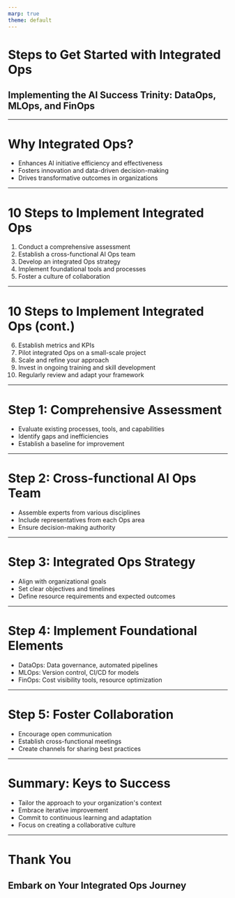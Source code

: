 ```yaml
---
marp: true
theme: default
---
```


# Steps to Get Started with Integrated Ops
## Implementing the AI Success Trinity: DataOps, MLOps, and FinOps

---

# Why Integrated Ops?

- Enhances AI initiative efficiency and effectiveness
- Fosters innovation and data-driven decision-making
- Drives transformative outcomes in organizations

---

# 10 Steps to Implement Integrated Ops

1. Conduct a comprehensive assessment
2. Establish a cross-functional AI Ops team
3. Develop an integrated Ops strategy
4. Implement foundational tools and processes
5. Foster a culture of collaboration

---

# 10 Steps to Implement Integrated Ops (cont.)

6. Establish metrics and KPIs
7. Pilot integrated Ops on a small-scale project
8. Scale and refine your approach
9. Invest in ongoing training and skill development
10. Regularly review and adapt your framework

---

# Step 1: Comprehensive Assessment

- Evaluate existing processes, tools, and capabilities
- Identify gaps and inefficiencies
- Establish a baseline for improvement

---

# Step 2: Cross-functional AI Ops Team

- Assemble experts from various disciplines
- Include representatives from each Ops area
- Ensure decision-making authority

---

# Step 3: Integrated Ops Strategy

- Align with organizational goals
- Set clear objectives and timelines
- Define resource requirements and expected outcomes

---

# Step 4: Implement Foundational Elements

- DataOps: Data governance, automated pipelines
- MLOps: Version control, CI/CD for models
- FinOps: Cost visibility tools, resource optimization

---

# Step 5: Foster Collaboration

- Encourage open communication
- Establish cross-functional meetings
- Create channels for sharing best practices

---

# Summary: Keys to Success

- Tailor the approach to your organization's context
- Embrace iterative improvement
- Commit to continuous learning and adaptation
- Focus on creating a collaborative culture

---

# Thank You
## Embark on Your Integrated Ops Journey